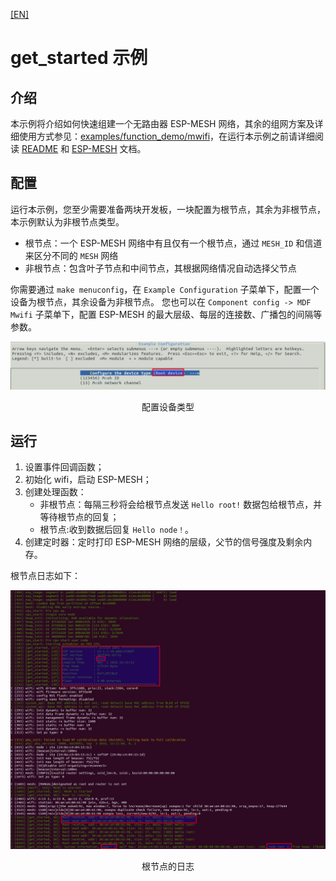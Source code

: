 [[EN]](./README.md)

# get_started 示例

## 介绍

本示例将介绍如何快速组建一个无路由器 ESP-MESH 网络，其余的组网方案及详细使用方式参见：[examples/function_demo/mwifi](../function_demo/mwifi/README_cn.md)，在运行本示例之前请详细阅读 [README](../../README_cn.md) 和 [ESP-MESH](https://docs.espressif.com/projects/esp-idf/en/latest/api-guides/mesh.html) 文档。

## 配置

运行本示例，您至少需要准备两块开发板，一块配置为根节点，其余为非根节点，本示例默认为非根节点类型。

- 根节点：一个 ESP-MESH 网络中有且仅有一个根节点，通过 `MESH_ID` 和信道来区分不同的 `MESH` 网络
- 非根节点：包含叶子节点和中间节点，其根据网络情况自动选择父节点

你需要通过 `make menuconfig`，在 `Example Configuration` 子菜单下，配置一个设备为根节点，其余设备为非根节点。
您也可以在 `Component config -> MDF Mwifi` 子菜单下，配置 ESP-MESH 的最大层级、每层的连接数、广播包的间隔等参数。

<div align=center>
<img src="config.png" width="800">
<p> 配置设备类型 </p>
</div>

## 运行

1. 设置事件回调函数；
2. 初始化 wifi，启动 ESP-MESH；
3. 创建处理函数：
	- 非根节点：每隔三秒将会给根节点发送 `Hello root!` 数据包给根节点，并等待根节点的回复；
	- 根节点:收到数据后回复 `Hello node！`。
4. 创建定时器：定时打印 ESP-MESH 网络的层级，父节的信号强度及剩余内存。

根节点日志如下：

<div align=center>
<img src="root_log.png" width="800">
<p> 根节点的日志 </p>
</div>
